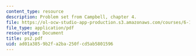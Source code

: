 ```yaml
---
content_type: resource
description: Problem set from Campbell, chapter 4.
file: https://ol-ocw-studio-app-production.s3.amazonaws.com/courses/6-152j-micro-nano-processing-technology-fall-2005/ad01a3859b2fa2ba250fcd5ab5801596_ps2.pdf
file_type: application/pdf
resourcetype: Document
title: ps2.pdf
uid: ad01a385-9b2f-a2ba-250f-cd5ab5801596
---
```

